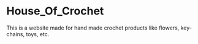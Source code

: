 # House_Of_Crochet
This is a website made for hand made crochet products like flowers, key-chains, toys, etc.
